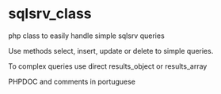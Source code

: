 # sqlsrv_class
php class to easily handle simple sqlsrv queries

Use methods select, insert, update or delete to simple queries.

To complex queries use direct results_object or results_array

PHPDOC and comments in portuguese
